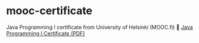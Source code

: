 # mooc-certificate
Java Programming I certificate from University of Helsinki (MOOC.fi)
📄 [Java Programming I Certificate (PDF)](nj4r46xloj.pdf)
